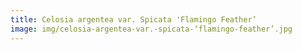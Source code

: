 ```yaml
---
title: Celosia argentea var. Spicata 'Flamingo Feather’
image: img/celosia-argentea-var.-spicata-‘flamingo-feather’.jpg
---
```

